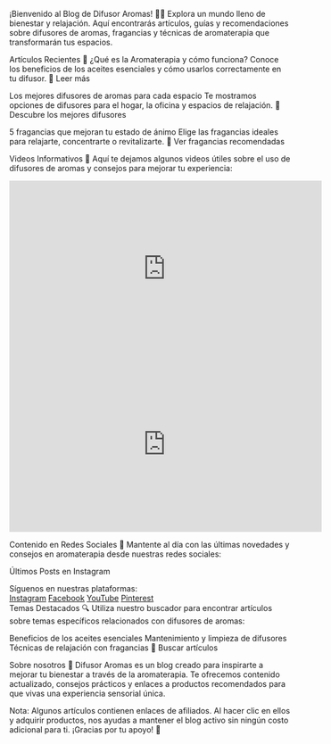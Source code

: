 ¡Bienvenido al Blog de Difusor Aromas! 🌿✨
Explora un mundo lleno de bienestar y relajación. Aquí encontrarás artículos, guías y recomendaciones sobre difusores de aromas, fragancias y técnicas de aromaterapia que transformarán tus espacios.

Artículos Recientes 📝
¿Qué es la Aromaterapia y cómo funciona?
Conoce los beneficios de los aceites esenciales y cómo usarlos correctamente en tu difusor.
🔗 Leer más

Los mejores difusores de aromas para cada espacio
Te mostramos opciones de difusores para el hogar, la oficina y espacios de relajación.
🔗 Descubre los mejores difusores

5 fragancias que mejoran tu estado de ánimo
Elige las fragancias ideales para relajarte, concentrarte o revitalizarte.
🔗 Ver fragancias recomendadas

Videos Informativos 🎥
Aquí te dejamos algunos videos útiles sobre el uso de difusores de aromas y consejos para mejorar tu experiencia:

<iframe width="560" height="315" src="https://www.youtube.com/embed/DwDpfKCDabU?si=nTziZfC1CF8g8Y4r" title="YouTube video player" frameborder="0" allow="accelerometer; autoplay; clipboard-write; encrypted-media; gyroscope; picture-in-picture; web-share" referrerpolicy="strict-origin-when-cross-origin" allowfullscreen></iframe> 

<iframe width="560" height="315" src="https://www.youtube.com/embed/JvDPDERJmpw?si=0v9c0G-pZoiiIazT" title="YouTube video player" frameborder="0" allow="accelerometer; autoplay; clipboard-write; encrypted-media; gyroscope; picture-in-picture; web-share" referrerpolicy="strict-origin-when-cross-origin" allowfullscreen></iframe>

Contenido en Redes Sociales 📸
Mantente al día con las últimas novedades y consejos en aromaterapia desde nuestras redes sociales:

Últimos Posts en Instagram
<section class="instagram-feed"> <blockquote class="instagram-media" data-instgrm-permalink="https://www.instagram.com/p/ejemplo_post/" data-instgrm-version="14"></blockquote> <blockquote class="instagram-media" data-instgrm-permalink="https://www.instagram.com/p/otro_ejemplo/" data-instgrm-version="14"></blockquote> </section>
Síguenos en nuestras plataformas:
<div class="flex gap-2"> <a href="https://www.instagram.com/difusoraromas" class="btn-instagram"><span class="i-ri-instagram-line"></span> Instagram</a> <a href="https://www.facebook.com/difusoraromas" class="btn-facebook"><span class="i-ri-facebook-fill"></span> Facebook</a> <a href="https://www.youtube.com/channel/difusoraromas" class="btn-youtube"><span class="i-simple-icons-youtube"></span> YouTube</a> <a href="https://www.pinterest.com/difusoraromas" class="btn-pinterest"><span class="i-simple-icons-pinterest"></span> Pinterest</a> </div>
Temas Destacados 🔍
Utiliza nuestro buscador para encontrar artículos sobre temas específicos relacionados con difusores de aromas:

Beneficios de los aceites esenciales
Mantenimiento y limpieza de difusores
Técnicas de relajación con fragancias
🔗 Buscar artículos

Sobre nosotros 🏡
Difusor Aromas es un blog creado para inspirarte a mejorar tu bienestar a través de la aromaterapia. Te ofrecemos contenido actualizado, consejos prácticos y enlaces a productos recomendados para que vivas una experiencia sensorial única.

Nota: Algunos artículos contienen enlaces de afiliados. Al hacer clic en ellos y adquirir productos, nos ayudas a mantener el blog activo sin ningún costo adicional para ti. ¡Gracias por tu apoyo! 💚

